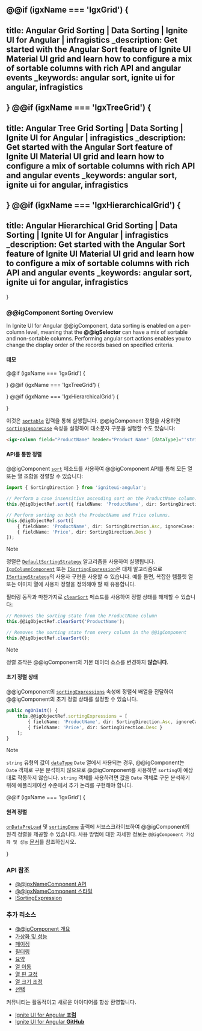 @@if (igxName === 'IgxGrid') {
---
title: Angular Grid Sorting | Data Sorting | Ignite UI for Angular | infragistics
_description: Get started with the Angular Sort feature of Ignite UI Material UI grid and learn how to configure a mix of sortable columns with rich API and angular events
_keywords: angular sort, ignite ui for angular, infragistics
---
}
@@if (igxName === 'IgxTreeGrid') {
---
title: Angular Tree Grid Sorting | Data Sorting | Ignite UI for Angular | infragistics
_description: Get started with the Angular Sort feature of Ignite UI Material UI grid and learn how to configure a mix of sortable columns with rich API and angular events
_keywords: angular sort, ignite ui for angular, infragistics
---
}
@@if (igxName === 'IgxHierarchicalGrid') {
---
title: Angular Hierarchical Grid Sorting | Data Sorting | Ignite UI for Angular | infragistics
_description: Get started with the Angular Sort feature of Ignite UI Material UI grid and learn how to configure a mix of sortable columns with rich API and angular events
_keywords: angular sort, ignite ui for angular, infragistics
---
}

### @@igComponent Sorting Overview

In Ignite UI for Angular @@igComponent, data sorting is enabled on a per-column level, meaning that the **@@igSelector** can have a mix of sortable and non-sortable columns. Performing angular sort actions enables you to change the display order of the records based on specified criteria.

#### 데모

@@if (igxName === 'IgxGrid') {

<code-view style="height:550px" 
           data-demos-base-url="{environment:demosBaseUrl}" 
           iframe-src="{environment:demosBaseUrl}/grid/grid-sorting-sample" >
</code-view>

}
@@if (igxName === 'IgxTreeGrid') {

<code-view style="height:550px" 
           data-demos-base-url="{environment:demosBaseUrl}" 
           iframe-src="{environment:demosBaseUrl}/tree-grid/treegrid-sorting" >
</code-view>

}
@@if (igxName === 'IgxHierarchicalGrid') {

<code-view style="height:510px" 
           data-demos-base-url="{environment:demosBaseUrl}" 
           iframe-src="{environment:demosBaseUrl}/hierarchical-grid/hierarchical-grid-sorting" >
</code-view>

}

<div class="divider--half"></div>

이것은 [`sortable`]({environment:angularApiUrl}/classes/igxcolumncomponent.html#sortable) 입력을 통해 실행됩니다. @@igComponent 정렬을 사용하면 [`sortingIgnoreCase`]({environment:angularApiUrl}/classes/igxcolumncomponent.html#sortingignorecase) 속성을 설정하여 대소문자 구분을 실행할 수도 있습니다:

```html
<igx-column field="ProductName" header="Product Name" [dataType]="'string'" sortable="true"></igx-column>
```

#### API를 통한 정렬

@@igComponent [`sort`]({environment:angularApiUrl}/classes/@@igTypeDoc.html#sort) 메소드를 사용하여 @@igComponent API를 통해 모든 열 또는 열 조합을 정렬할 수 있습니다:

```typescript
import { SortingDirection } from 'igniteui-angular';

// Perform a case insensitive ascending sort on the ProductName column.
this.@@igObjectRef.sort({ fieldName: 'ProductName', dir: SortingDirection.Asc, ignoreCase: true });

// Perform sorting on both the ProductName and Price columns.
this.@@igObjectRef.sort([
    { fieldName: 'ProductName', dir: SortingDirection.Asc, ignoreCase: true },
    { fieldName: 'Price', dir: SortingDirection.Desc }
]);
```

> [!NOTE]
> 정렬은 [`DefaultSortingStrategy`]({environment:angularApiUrl}/classes/defaultsortingstrategy.html) 알고리즘을 사용하여 실행됩니다. [`IgxColumnComponent`]({environment:angularApiUrl}/classes/igxcolumncomponent.html#sortStrategy) 또는 [`ISortingExpression`]({environment:angularApiUrl}/interfaces/isortingexpression.html#strategy)은 대체 알고리즘으로 [`ISortingStrategy`]({environment:angularApiUrl}/interfaces/isortingstrategy.html)의 사용자 구현을 사용할 수 있습니다. 예를 들면, 복잡한 템플릿 열 또는 이미지 열에 사용자 정렬을 정의해야 할 때 유용합니다.

필터링 동작과 마찬가지로 [`clearSort`]({environment:angularApiUrl}/classes/@@igTypeDoc.html#clearsort) 메소드를 사용하여 정렬 상태를 해제할 수 있습니다:

```typescript
// Removes the sorting state from the ProductName column
this.@@igObjectRef.clearSort('ProductName');

// Removes the sorting state from every column in the @@igComponent
this.@@igObjectRef.clearSort();
```

> [!NOTE]
> 정렬 조작은 @@igComponent의 기본 데이터 소스를 변경하지 **않습니다**.

#### 초기 정렬 상태

@@igComponent의 [`sortingExpressions`]({environment:angularApiUrl}/classes/@@igTypeDoc.html#sortingexpressions) 속성에 정렬식 배열을 전달하여 @@igComponent의 초기 정렬 상태를 설정할 수 있습니다.

```typescript
public ngOnInit() {
    this.@@igObjectRef.sortingExpressions = [
        { fieldName: 'ProductName', dir: SortingDirection.Asc, ignoreCase: true },
        { fieldName: 'Price', dir: SortingDirection.Desc }
    ];
}
```

> [!NOTE]
> `string` 유형의 값이 [`dataType`]({environment:angularApiUrl}/classes/igxcolumncomponent.html#datatype) `Date` 열에서 사용되는 경우, @@igComponent는 `Date` 객체로 구문 분석하지 않으므로 @@igComponent를 사용하면 `sorting`이 예상대로 작동하지 않습니다. `string` 객체를 사용하려면 값을 `Date` 객체로 구문 분석하기 위해 애플리케이션 수준에서 추가 논리를 구현해야 합니다.

<div class="divider--half"></div>

@@if (igxName === 'IgxGrid') {
#### 원격 정렬
[`onDataPreLoad`]({environment:angularApiUrl}/classes/@@igTypeDoc.html#ondatapreload) 및 [`sortingDone`]({environment:angularApiUrl}/classes/@@igTypeDoc.html#sortingDone) 출력에 서브스크라이브하여 @@igComponent의 원격 정렬을 제공할 수 있습니다. 사용 방법에 대한 자세한 정보는 `@@igComponent 가상화 및 성능` [문서](virtualization.md#remote-sortingfiltering-virtualization)를 참조하십시오.

<div class="divider--half"></div>
}

### API 참조
* [@@igxNameComponent API]({environment:angularApiUrl}/classes/@@igTypeDoc.html)
* [@@igxNameComponent 스타일]({environment:sassApiUrl}/index.html#function-igx-grid-theme)
* [ISortingExpression]({environment:angularApiUrl}/interfaces/isortingexpression.html)

### 추가 리소스
<div class="divider--half"></div>

* [@@igComponent 개요](@@igMainTopic.md)
* [가상화 및 성능](virtualization.md)
* [페이징](paging.md)
* [필터링](filtering.md)
* [요약](summaries.md)
* [열 이동](column-moving.md)
* [열 핀 고정](column_pinning.md)
* [열 크기 조정](column-resizing.md)
* [선택](selection.md)

<div class="divider--half"></div>
커뮤니티는 활동적이고 새로운 아이디어를 항상 환영합니다.

* [Ignite UI for Angular **포럼**](https://www.infragistics.com/community/forums/f/ignite-ui-for-angular)
* [Ignite UI for Angular **GitHub**](https://github.com/IgniteUI/igniteui-angular)
